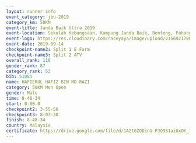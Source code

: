 ```yaml
---
layout: runner-info 
event_category: jbu-2019 
category_km: 50KM 
event-title: Janda Baik Ultra 2019
event-location: Sekolah Kebangsaan, Kampung Janda Baik, Bentong, Pahang, Malaysia 
event-logo: https://res.cloudinary.com/raceyaya/image/upload/v1569217009/logo/janda-baik_vch1pc.jpg 
event-date: 2019-09-14 
checkpoint-name2: Split 1 E Farm 
checkpoint-name3: Split 2 ATV 
overall_rank: 110
gender_rank: 87
category_rank: 53
bib: 51081
name: HAFIERUL HAFIZ BIN MD RAZI
category: 50KM Men Open
gender: Male
time: 8-48-34
start: 0-00.0
checkpoint2: 3-55-56
checkpoint3: 8-07-30
finish: 8-48-34
country: Malaysia
certificate: https://drive.google.com/file/d/1A2tGZODinU-PJQ9S1aiGxOY_1FSGTMfL/view?usp=sharing
---
```

